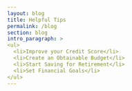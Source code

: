 ```yaml
---
layout: blog
title: Helpful Tips
permalink: /blog
section: blog
intro_paragraph: >
<ul>
  <li>Improve your Credit Score</li>
  <li>Create an Obtainable Budget</li>
  <li>Start Saving for Retirement</li>
  <li>Set Financial Goals</li>
</ul>
---
```

